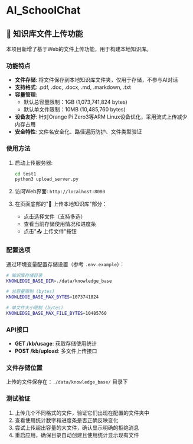# AI_SchoolChat

## 📁 知识库文件上传功能

本项目新增了基于Web的文件上传功能，用于构建本地知识库。

### 功能特点

- **文件存储**: 将文件保存到本地知识库文件夹，仅用于存储，不参与AI对话
- **支持格式**: .pdf, .doc, .docx, .md, .markdown, .txt
- **容量管理**: 
  - 默认总容量限制：1GB (1,073,741,824 bytes)
  - 默认单文件限制：10MB (10,485,760 bytes)
- **设备友好**: 针对Orange Pi Zero3等ARM Linux设备优化，采用流式上传减少内存占用
- **安全特性**: 文件名安全化、路径遍历防护、文件类型验证

### 使用方法

1. 启动上传服务器:
   ```bash
   cd test1
   python3 upload_server.py
   ```

2. 访问Web界面: `http://localhost:8080`

3. 在页面底部的"📁 上传本地知识库"部分：
   - 点击选择文件（支持多选）
   - 查看当前存储使用情况和进度条
   - 点击"📤 上传文件"按钮

### 配置选项

通过环境变量配置存储设置（参考 `.env.example`）：

```bash
# 知识库存储目录
KNOWLEDGE_BASE_DIR=./data/knowledge_base

# 总容量限制 (bytes)
KNOWLEDGE_BASE_MAX_BYTES=1073741824

# 单文件大小限制 (bytes)
KNOWLEDGE_BASE_MAX_FILE_BYTES=10485760
```

### API接口

- **GET /kb/usage**: 获取存储使用统计
- **POST /kb/upload**: 多文件上传接口

### 文件存储位置

上传的文件保存在：`./data/knowledge_base/` 目录下

### 测试验证

1. 上传几个不同格式的文件，验证它们出现在配置的文件夹中
2. 查看使用统计数字和进度条是否正确反映变化  
3. 尝试上传超出容量的大文件，确认显示明确的拒绝消息
4. 重启应用，确保目录自动创建且使用统计显示现有文件